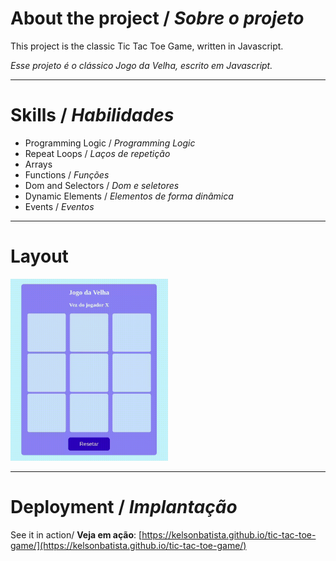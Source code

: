 # About the project / *Sobre o projeto*

This project is the classic Tic Tac Toe Game, written in Javascript.

*Esse projeto é o clássico Jogo da Velha, escrito em Javascript.*

---
# Skills / *Habilidades*

 - Programming Logic / *Programming Logic*
 - Repeat Loops / *Laços de repetição*
 - Arrays
 - Functions / *Funções*
 - Dom and Selectors / *Dom e seletores*
 - Dynamic Elements / *Elementos de forma dinâmica*
 - Events / *Eventos*

---
# Layout

<img src="intro.gif" alt="Tic Tac Toe Game" style="width:50%;" />

---
# Deployment / *Implantação*

See it in action/ **Veja em ação**: [https://kelsonbatista.github.io/tic-tac-toe-game/](https://kelsonbatista.github.io/tic-tac-toe-game/)
